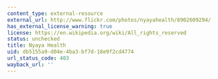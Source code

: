 ```yaml
---
content_type: external-resource
external_url: http://www.flickr.com/photos/nyayahealth/8902609294/
has_external_license_warning: true
license: https://en.wikipedia.org/wiki/All_rights_reserved
status: unchecked
title: Nyaya Health
uid: db5155a9-d04e-4ba3-bf7d-18e9f2cd4774
url_status_code: 403
wayback_url: ''
---
```

